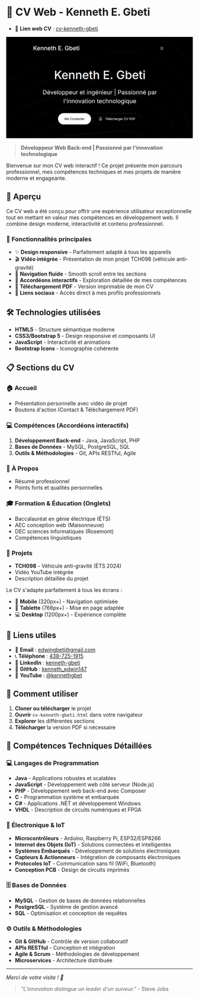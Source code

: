 # 🚀 CV Web - Kenneth E. Gbeti

- 🐙 **Lien web CV** : [cv-kenneth-gbeti](https://kennethedwin147.github.io/cv_kenneth/)

![Cv web](./readme_img.png)

> **Développeur Web Back-end | Passionné par l'innovation technologique**

Bienvenue sur mon CV web interactif ! Ce projet présente mon parcours professionnel, mes compétences techniques et mes projets de manière moderne et engageante.

## 🎯 Aperçu

Ce CV web a été conçu pour offrir une expérience utilisateur exceptionnelle tout en mettant en valeur mes compétences en développement web. Il combine design moderne, interactivité et contenu professionnel.

### 🌟 Fonctionnalités principales

- ✨ **Design responsive** - Parfaitement adapté à tous les appareils
- 🎬 **Vidéo intégrée** - Présentation de mon projet TCH098 (véhicule anti-gravité)
- 📱 **Navigation fluide** - Smooth scroll entre les sections
- 🎨 **Accordéons interactifs** - Exploration détaillée de mes compétences
- 📄 **Téléchargement PDF** - Version imprimable de mon CV
- 🔗 **Liens sociaux** - Accès direct à mes profils professionnels

## 🛠️ Technologies utilisées

- **HTML5** - Structure sémantique moderne
- **CSS3/Bootstrap 5** - Design responsive et composants UI
- **JavaScript** - Interactivité et animations
- **Bootstrap Icons** - Iconographie cohérente

## 📋 Sections du CV

### 🏠 **Accueil**
- Présentation personnelle avec vidéo de projet
- Boutons d'action (Contact & Téléchargement PDF)

### 💻 **Compétences** (Accordéons interactifs)
1. **Développement Back-end** - Java, JavaScript, PHP
2. **Bases de Données** - MySQL, PostgreSQL, SQL
3. **Outils & Méthodologies** - Git, APIs RESTful, Agile

### 👤 **À Propos**
- Résumé professionnel
- Points forts et qualités personnelles

### 🎓 **Formation & Éducation** (Onglets)
- Baccalauréat en génie électrique (ÉTS)
- AEC conception web (Maisonneuve)
- DEC sciences informatiques (Rosemont)
- Compétences linguistiques

### 🚀 **Projets**
- **TCH098** - Véhicule anti-gravité (ÉTS 2024)
- Vidéo YouTube intégrée
- Description détaillée du projet


Le CV s'adapte parfaitement à tous les écrans :
- 📱 **Mobile** (320px+) - Navigation optimisée
- 📱 **Tablette** (768px+) - Mise en page adaptée
- 💻 **Desktop** (1200px+) - Expérience complète

## 🔗 Liens utiles

- 📧 **Email** : [edwingbeti@gmail.com](mailto:edwingbeti@gmail.com)
- 📞 **Téléphone** : [438-725-1915](tel:438-725-1915)
- 💼 **LinkedIn** : [kenneth-gbeti](https://www.linkedin.com/in/kenneth-gbeti)
- 🐙 **GitHub** : [kenneth_edwin147](https://github.com/kenneth_edwin147)
- 🎥 **YouTube** : [@kennethgbet](https://youtube.com/@kennethgbet)

## 🚀 Comment utiliser

1. **Cloner ou télécharger** le projet
2. **Ouvrir** `cv-kenneth-gbeti.html` dans votre navigateur
3. **Explorer** les différentes sections
4. **Télécharger** la version PDF si nécessaire


## 🔧 Compétences Techniques Détaillées

### 💻 **Langages de Programmation**
- **Java** - Applications robustes et scalables
- **JavaScript** - Développement web côté serveur (Node.js)
- **PHP** - Développement web back-end avec Composer
- **C** - Programmation système et embarquée
- **C#** - Applications .NET et développement Windows
- **VHDL** - Description de circuits numériques et FPGA

### 🔌 **Électronique & IoT**
- **Microcontrôleurs** - Arduino, Raspberry Pi, ESP32/ESP8266
- **Internet des Objets (IoT)** - Solutions connectées et intelligentes
- **Systèmes Embarqués** - Développement de solutions électroniques
- **Capteurs & Actionneurs** - Intégration de composants électroniques
- **Protocoles IoT** - Communication sans fil (WiFi, Bluetooth)
- **Conception PCB** - Design de circuits imprimés

### 🗄️ **Bases de Données**
- **MySQL** - Gestion de bases de données relationnelles
- **PostgreSQL** - Système de gestion avancé
- **SQL** - Optimisation et conception de requêtes

### ⚙️ **Outils & Méthodologies**
- **Git & GitHub** - Contrôle de version collaboratif
- **APIs RESTful** - Conception et intégration
- **Agile & Scrum** - Méthodologies de développement
- **Microservices** - Architecture distribuée

---

*Merci de votre visite ! 🙏*

> *"L'innovation distingue un leader d'un suiveur."* - Steve Jobs
